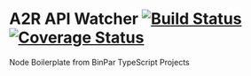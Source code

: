 # A2R API Watcher [![Build Status](https://travis-ci.org/acttoreact/api-watcher.svg?branch=develop)](https://travis-ci.org/acttoreact/api-watcher) [![Coverage Status](https://coveralls.io/repos/github/acttoreact/api-watcher/badge.svg?branch=develop)](https://coveralls.io/github/acttoreact/api-watcher?branch=develop)

Node Boilerplate from BinPar TypeScript Projects
